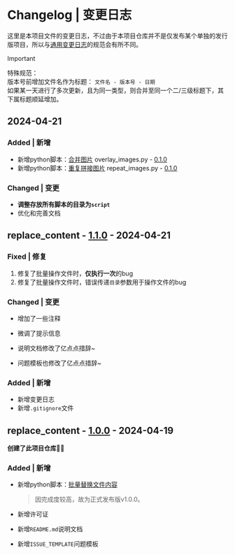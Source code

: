 # Changelog | 变更日志

这里是本项目文件的变更日志，不过由于本项目仓库并不是仅发布某个单独的发行版项目，所以与[通用变更日志](https://common-changelog.org)的规范会有所不同。

> [!IMPORTANT]
> 特殊规范：  
> 版本号前增加文件名作为标题： `文件名 - 版本号 - 日期`  
> 如果某一天进行了多次更新，且为同一类型，则合并至同一个二/三级标题下，其下属标题顺延增加。

## 2024-04-21
### Added | 新增

* 新增python脚本：[合并图片](script/ImageEditer/overlay_images.py) overlay_images.py - [0.1.0](https://github.com/guobao2333/python_handy-tool/commit/b929ef7)
* 新增python脚本：[重复拼接图片](script/ImageEditer/repeat_images.py) repeat_images.py - [0.1.0](https://github.com/guobao2333/python_handy-tool/commit/b929ef7)

### Changed | 变更

* **调整存放所有脚本的目录为`script`**
* 优化和完善文档

## replace_content - [1.1.0](https://github.com/guobao2333/python_handy-tool/commit/1e862b8) - 2024-04-21

### Fixed | 修复

1. 修复了批量操作文件时，**仅执行一次**的bug
2. 修复了批量操作文件时，错误传递`目录`参数用于操作文件的bug

### Changed | 变更

* 增加了一些注释
* 微调了提示信息

* 说明文档修改了亿点点措辞~
* 问题模板也修改了亿点点措辞~

### Added | 新增

* 新增变更日志
* 新增`.gitignore`文件

## replace_content - [1.0.0](https://github.com/guobao2333/python_handy-tool/commit/c0c63d5) - 2024-04-19

**创建了此项目仓库**👍🏻

### Added | 新增

* 新增python脚本：[批量替换文件内容](script/FileEditer/replace_content.py)
  > 因完成度较高，故为正式发布版v1.0.0。

* 新增许可证
* 新增`README.md`说明文档
* 新增`ISSUE_TEMPLATE`问题模板
